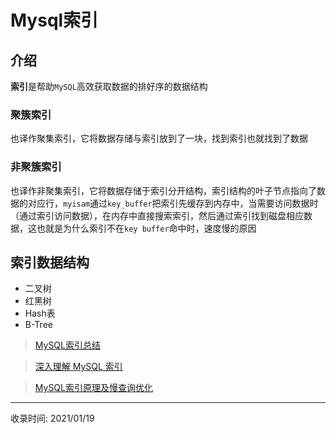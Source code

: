 # Mysql索引

## 介绍
**索引**是帮助`MySQL`高效获取数据的排好序的数据结构

### 聚簇索引
也译作聚集索引，它将数据存储与索引放到了一块，找到索引也就找到了数据

### 非聚簇索引
也译作非聚集索引，它将数据存储于索引分开结构，索引结构的叶子节点指向了数据的对应行，`myisam`通过`key_buffer`把索引先缓存到内存中，当需要访问数据时（通过索引访问数据），在内存中直接搜索索引，然后通过索引找到磁盘相应数据，这也就是为什么索引不在`key buffer`命中时，速度慢的原因

## 索引数据结构
- 二叉树
- 红黑树
- Hash表
- B-Tree

> [MySQL索引总结](https://zhuanlan.zhihu.com/p/29118331)

> [深入理解 MySQL 索引](https://www.infoq.cn/article/ojkwyykjoyc2ygb0sj2c)

> [MySQL索引原理及慢查询优化](https://tech.meituan.com/2014/06/30/mysql-index.html)


---
收录时间: 2021/01/19

<Vssue :title="$title" />


